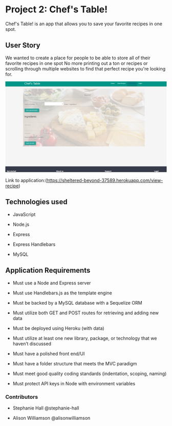 # Project 2: Chef's Table!

Chef's Table! is an app that allows you to save your favorite recipes in one spot.

## User Story

We wanted to create a place for people to be able
to store all of their favorite recipes in one spot
No more printing out a ton or recipes or
scrolling through multiple websites to find
that perfect recipe you're looking for.

![Screenshot of application](public\images\Screenshot_App.jpg)

Link to application:(<https://sheltered-beyond-37589.herokuapp.com/view-recipe>)

## Technologies used

* JavaScript

* Node.js

* Express

* Express Handlebars

* MySQL

## Application Requirements

* Must use a Node and Express server

* Must use Handlebars.js as the template engine

* Must be backed by a MySQL database with a Sequelize ORM

* Must utilize both GET and POST routes for retrieving and adding new data

* Must be deployed using Heroku (with data)

* Must utilize at least one new library, package, or technology that we haven’t discussed

* Must have a polished front end/UI

* Must have a folder structure that meets the MVC paradigm

* Must meet good quality coding standards (indentation, scoping, naming)

* Must protect API keys in Node with environment variables

### Contributors

* Stephanie Hall @stephanie-hall

* Alison Williamson @alisonwilliamson

<!-- * Dhurba Gc @dhurba844 -->

<!-- * Scott Lagas @Scottiss -->
